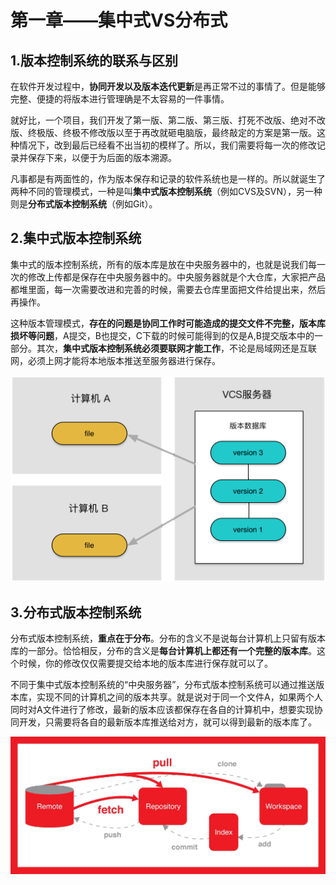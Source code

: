 # 第一章——集中式VS分布式

## 1.版本控制系统的联系与区别

在软件开发过程中，**协同开发以及版本迭代更新**是再正常不过的事情了。但是能够完整、便捷的将版本进行管理确是不太容易的一件事情。

就好比，一个项目，我们开发了第一版、第二版、第三版、打死不改版、绝对不改版、终极版、终极不修改版以至于再改就砸电脑版，最终敲定的方案是第一版。这种情况下，改到最后已经看不出当初的模样了。所以，我们需要将每一次的修改记录并保存下来，以便于为后面的版本溯源。

凡事都是有两面性的，作为版本保存和记录的软件系统也是一样的。所以就诞生了两种不同的管理模式，一种是叫**集中式版本控制系统**（例如CVS及SVN），另一种则是**分布式版本控制系统**（例如Git）。

## 2.集中式版本控制系统

集中式的版本控制系统，所有的版本库是放在中央服务器中的，也就是说我们每一次的修改上传都是保存在中央服务器中的。中央服务器就是个大仓库，大家把产品都堆里面，每一次需要改进和完善的时候，需要去仓库里面把文件给提出来，然后再操作。

这种版本管理模式，**存在的问题是协同工作时可能造成的提交文件不完整，版本库损坏等问题**，A提交，B也提交，C下载的时候可能得到的仅是A,B提交版本中的一部分。其次，**集中式版本控制系统必须要联网才能工作**，不论是局域网还是互联网，必须上网才能将本地版本推送至服务器进行保存。

![集中式](../../images/Git及Github教程/6.1-1.png)

## 3.分布式版本控制系统

分布式版本控制系统，**重点在于分布**。分布的含义不是说每台计算机上只留有版本库的一部分。恰恰相反，分布的含义是**每台计算机上都还有一个完整的版本库**。这个时候，你的修改仅仅需要提交给本地的版本库进行保存就可以了。

不同于集中式版本控制系统的“中央服务器”，分布式版本控制系统可以通过推送版本库，实现不同的计算机之间的版本共享。就是说对于同一个文件A，如果两个人同时对A文件进行了修改，最新的版本应该都保存在各自的计算机中，想要实现协同开发，只需要将各自的最新版本库推送给对方，就可以得到最新的版本库了。

![分布式](../../images/Git及Github教程/6.1-2.png)
